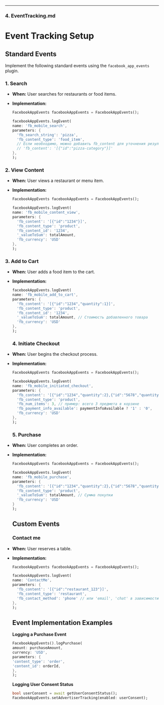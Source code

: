 ---

### **4. EventTracking.md**

# Event Tracking Setup

## Standard Events

Implement the following standard events using the `facebook_app_events` plugin.

### 1. Search

- **When:** User searches for restaurants or food items.
- **Implementation:**

  ```dart
  FacebookAppEvents facebookAppEvents = FacebookAppEvents();
  
  facebookAppEvents.logEvent(
  name: 'fb_mobile_search',
  parameters: {
    'fb_search_string': 'pizza',
    'fb_content_type': 'food_item',
    // Если необходимо, можно добавить fb_content для уточнения результатов:
    // 'fb_content': '[{"id":"pizza-category"}]'
  },
  );
  ```

### 2. View Content

- **When:** User views a restaurant or menu item.
- **Implementation:**

  ```dart
  FacebookAppEvents facebookAppEvents = FacebookAppEvents();
  
  facebookAppEvents.logEvent(
  name: 'fb_mobile_content_view',
  parameters: {
    'fb_content': '[{"id":"1234"}]',
    'fb_content_type': 'product',
    'fb_content_id': '1234',
    '_valueToSum': totalAmount,
    'fb_currency': 'USD'
  },
  );
   ```
### 3. Add to Cart

- **When:** User adds a food item to the cart.
- **Implementation:**

  ```dart
  facebookAppEvents.logEvent(
  name: 'fb_mobile_add_to_cart',
  parameters: {
    'fb_content': '[{"id":"1234","quantity":1}]',
    'fb_content_type': 'product',
    'fb_content_id': '1234',
    '_valueToSum': totalAmount, // Стоимость добавленного товара
    'fb_currency': 'USD'
  },
  );
   ```
  ### 4. Initiate Checkout

- **When:** User begins the checkout process.
- **Implementation:**

  ```dart
  FacebookAppEvents facebookAppEvents = FacebookAppEvents();

  facebookAppEvents.logEvent(
  name: 'fb_mobile_initiated_checkout',
  parameters: {
    'fb_content': '[{"id":"1234","quantity":2},{"id":"5678","quantity":1}]',
    'fb_content_type': 'product',
    'fb_num_items': 3, // пример: всего 3 предмета в корзине
    'fb_payment_info_available': paymentInfoAvailable ? '1' : '0',
    'fb_currency': 'USD'
  },
  );
   ```
  ### 5. Purchase

- **When:** User completes an order.
- **Implementation:**

  ```dart
  FacebookAppEvents facebookAppEvents = FacebookAppEvents();
  
  facebookAppEvents.logEvent(
  name: 'fb_mobile_purchase',
  parameters: {
    'fb_content': '[{"id":"1234","quantity":2},{"id":"5678","quantity":1}]',
    'fb_content_type': 'product',
    '_valueToSum': totalAmount, // Сумма покупки
    'fb_currency': 'USD'
  }
  );
   ```

  ## Custom Events
  
    ### Contact me

- **When:** User reserves a table.
- **Implementation:**

  ```dart
  FacebookAppEvents facebookAppEvents = FacebookAppEvents();
  
  facebookAppEvents.logEvent(
  name: 'ContactMe',
  parameters: {
    'fb_content': '[{"id":"restaurant_123"}]',
    'fb_content_type': 'restaurant',
    'fb_contact_method': 'phone' // или 'email', 'chat' в зависимости от способа связи
  },
  );
   ```

  ## Event Implementation Examples

  **Logging a Purchase Event**

    ```dart
  FacebookAppEvents().logPurchase(
  amount: purchaseAmount,
  currency: 'USD',
  parameters: {
    'content_type': 'order',
    'content_id': orderId,
  },
  );
  ```
    
  **Logging User Consent Status**
   ```dart
   bool userConsent = await getUserConsentStatus();
   FacebookAppEvents.setAdvertiserTracking(enabled: userConsent);
    ```
   

  
